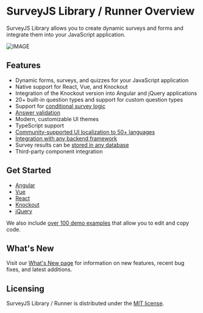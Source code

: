 # SurveyJS Library / Runner Overview

SurveyJS Library allows you to create dynamic surveys and forms and integrate them into your JavaScript application. 

![IMAGE]()

## Features

- Dynamic forms, surveys, and quizzes for your JavaScript application
- Native support for React, Vue, and Knockout
- Integration of the Knockout version into Angular and jQuery applications
- 20+ built-in question types and support for custom question types
- Support for [conditional survey logic](https://surveyjs.io/Documentation/Library?id=design-survey-conditional-logic)
- [Answer validation](https://surveyjs.io/Documentation/Library?id=data-validation)
- Modern, customizable UI themes
- TypeScript support
- [Community-supported UI localization to 50+ languages](https://surveyjs.io/Documentation/Library?id=localization)
- [Integration with any backend framework](https://surveyjs.io/Documentation?id=Integration-with-Backend)
- Survey results can be [stored in any database](https://surveyjs.io/Documentation/Library?id=handle-survey-results-store)
- Third-party component integration

## Get Started

- [Angular](https://surveyjs.io/Documentation/Library?id=get-started-angular)
- [Vue](https://surveyjs.io/Documentation/Library?id=get-started-vue)
- [React](https://surveyjs.io/Documentation/Library?id=get-started-react)
- [Knockout](https://surveyjs.io/Documentation/Library?id=get-started-knockout)
- [jQuery](https://surveyjs.io/Documentation/Library?id=get-started-jquery)

We also include [over 100 demo examples](https://surveyjs.io/Examples/Library) that allow you to edit and copy code.

## What's New

Visit our [What's New page](https://surveyjs.io/WhatsNew) for information on new features, recent bug fixes, and latest additions.

## Licensing

SurveyJS Library / Runner is distributed under the [MIT license](https://github.com/surveyjs/survey-library/blob/master/LICENSE).